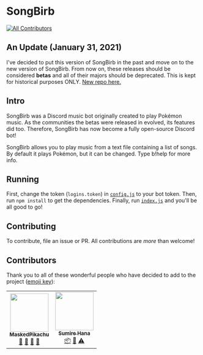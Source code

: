 # SongBirb
<!-- ALL-CONTRIBUTORS-BADGE:START - Do not remove or modify this section -->
[![All Contributors](https://img.shields.io/badge/all_contributors-2-orange.svg?style=flat-square)](#contributors-)
<!-- ALL-CONTRIBUTORS-BADGE:END -->

## An Update (January 31, 2021)

I've decided to put this version of SongBirb in the past and move on to the new version of SongBirb. From now on, these releases should be considered **betas** and all of their majors should be deprecated. This is kept for historical purposes ONLY. [New repo here.](https://github.com/wibbuffey/SongBirb)

## Intro

SongBirb was a Discord music bot originally created to play Pokémon music. As the communities the betas were released in evolved, its features did too. Therefore, SongBirb has now become a fully open-source Discord bot!

SongBirb allows you to play music from a text file containing a list of songs. By default it plays Pokémon, but it can be changed. Type b!help for more info.

## Running

First, change the token (`logins.token`) in [`config.js`](config.js) to your bot token. Then, run `npm install` to get the dependencies. Finally, run [`index.js`](index.js) and you'll be all good to go!

## Contributing

To contribute, file an issue or PR. All contributions are _more_ than welcome!

## Contributors

Thank you to all of these wonderful people who have decided to add to the project ([emoji key](https://allcontributors.org/docs/en/emoji-key)):
<!-- ALL-CONTRIBUTORS-LIST:START - Do not remove or modify this section -->
<!-- prettier-ignore-start -->
<!-- markdownlint-disable -->
<table>
  <tr>
    <td align="center"><a href="https://github.com/MaskedPikachu"><img src="https://avatars.githubusercontent.com/u/84983046?v=4?s=100" width="100px;" alt=""/><br /><sub><b>MaskedPikachu</b></sub></a><br /><a href="https://github.com/ShinyWobbuffet/SongBirb/issues?q=author%3AMaskedPikachu" title="Bug reports">🐛</a> <a href="#data-MaskedPikachu" title="Data">🔣</a> <a href="#ideas-MaskedPikachu" title="Ideas, Planning, & Feedback">🤔</a> <a href="#maintenance-MaskedPikachu" title="Maintenance">🚧</a></td>
    <td align="center"><a href="https://github.com/SumireHana"><img src="https://avatars.githubusercontent.com/u/26971165?v=4?s=100" width="100px;" alt=""/><br /><sub><b>Sumire Hana</b></sub></a><br /><a href="#platform-SumireHana" title="Packaging/porting to new platform">📦</a> <a href="#tool-SumireHana" title="Tools">🔧</a> <a href="https://github.com/ShinyWobbuffet/SongBirb/commits?author=SumireHana" title="Tests">⚠️</a></td>
  </tr>
</table>

<!-- markdownlint-restore -->
<!-- prettier-ignore-end -->

<!-- ALL-CONTRIBUTORS-LIST:END -->

